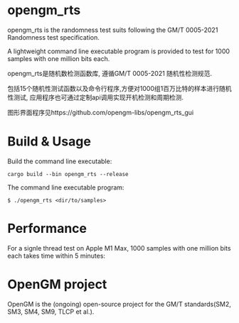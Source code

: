 # opengm_rts
opengm_rts is the randomness test suits following the GM/T 0005-2021 Randomness test specification.

A lightweight command line executable program is provided to test for 1000 samples with one million bits each.

opengm_rts是随机数检测函数库, 遵循GM/T 0005-2021 随机性检测规范.

包括15个随机性测试函数以及命令行程序,方便对1000组1百万比特的样本进行随机性测试, 应用程序也可通过定制api调用实现开机检测和周期检测.

图形界面程序见https://github.com/opengm-libs/opengm_rts_gui

# Build & Usage
Build the command line executable:
```
cargo build --bin opengm_rts --release
```

The command line executable program:
```
$ ./opengm_rts <dir/to/samples>
```

# Performance
For a signle thread test on Apple M1 Max, 1000 samples with one million bits each takes time within 5 minutes:


# OpenGM project
OpenGM is the (ongoing) open-source project for the GM/T standards(SM2, SM3, SM4, SM9, TLCP et al.).